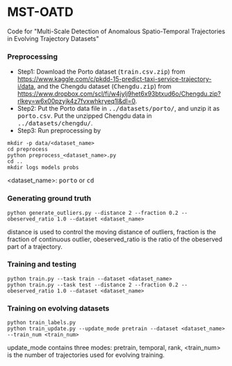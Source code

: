# MST-OATD
Code for "Multi-Scale Detection of Anomalous Spatio-Temporal Trajectories in Evolving Trajectory Datasets"
### Preprocessing
- Step1: Download the Porto dataset (<tt>train.csv.zip</tt>) from https://www.kaggle.com/c/pkdd-15-predict-taxi-service-trajectory-i/data, and the Chengdu dataset (<tt>Chengdu.zip</tt>) from https://www.dropbox.com/scl/fi/w4jylj9het6x93btxud6o/Chengdu.zip?rlkey=w6x00pzyjk4z7fvxwhkryeq1l&dl=0.
- Step2: Put the Porto data file in <tt>../datasets/porto/</tt>, and unzip it as <tt>porto.csv</tt>. Put the unzipped Chengdu data in <tt>../datasets/chengdu/</tt>.
- Step3: Run preprocessing by
```
mkdir -p data/<dataset_name>
cd preprocess
python preprocess_<dataset_name>.py
cd ..
mkdir logs models probs
```
 <dataset_name>:  <tt>porto</tt> or  <tt>cd</tt>

### Generating ground truth

```
python generate_outliers.py --distance 2 --fraction 0.2 --obeserved_ratio 1.0 --dataset <dataset_name>
```
distance is used to control the moving distance of outliers, fraction is the fraction of continuous outlier, obeserved_ratio is the ratio of the obeserved part of a trajectory.
### Training and testing
```
python train.py --task train --dataset <dataset_name>
python train.py --task test --distance 2 --fraction 0.2 --obeserved_ratio 1.0 --dataset <dataset_name>
```
### Training on evolving datasets
```
python train_labels.py
python train_update.py --update_mode pretrain --dataset <dataset_name> --train_num <train_num>
```
update_mode contains three modes: pretrain, temporal, rank, <train_num> is the number of trajectories used for evolving training.

